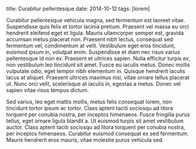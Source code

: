 title: Curabitur pellentesque
date: 2014-10-12
tags: [lorem]


Curabitur pellentesque vehicula magna, sed fermentum est laoreet vitae. Suspendisse quis felis et tortor lacinia pretium. Praesent vel massa eu orci hendrerit eleifend eget et ligula. Mauris ullamcorper semper est, gravida accumsan metus placerat non. Praesent nibh lectus, consequat sed fermentum vel, condimentum at velit. Vestibulum eget eros tincidunt, euismod ipsum in, volutpat enim. Suspendisse et diam nec risus varius pellentesque id non ex. Praesent et ultrices sapien. Nulla efficitur turpis ex, non vestibulum leo tincidunt sit amet. Fusce eu iaculis metus. Donec mollis vulputate odio, eget tempor nibh elementum in. Quisque hendrerit iaculis lacus at aliquet. Praesent ultrices maximus nisi, vitae ornare tellus placerat ut. Nunc orci velit, scelerisque at iaculis in, egestas a metus. Donec vel sapien vitae risus tempus dictum.

Sed varius, leo eget mattis mollis, metus felis consequat lorem, non tincidunt tortor ipsum ac tortor. Class aptent taciti sociosqu ad litora torquent per conubia nostra, per inceptos himenaeos. Fusce fringilla purus tellus, eget ornare ligula blandit a. Ut euismod turpis sit amet vestibulum auctor. Class aptent taciti sociosqu ad litora torquent per conubia nostra, per inceptos himenaeos. Curabitur euismod consequat ex sed fermentum. Mauris hendrerit eros mauris, vitae molestie purus vehicula sed. 


